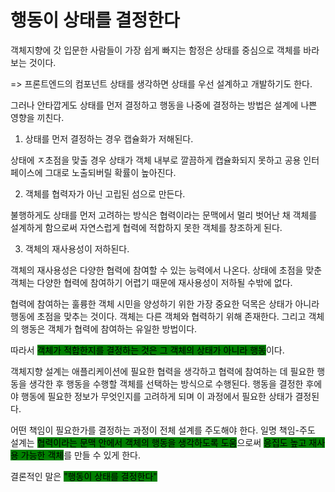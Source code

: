 # 행동이 상태를 결정한다

객체지향에 갓 입문한 사람들이 가장 쉽게 빠지는 함정은 상태를 중심으로 객체를 바라보는 것이다.

\=> 프론트엔드의 컴포넌트 상태를 생각하면 상태를 우선 설계하고 개발하기도 한다.



그러나  안타깝게도 상태를 먼저 결정하고 행동을 나중에 결정하는 방법은 설계에 나쁜 영향을 끼친다.



1. 상태를 먼저 결정하는 경우 캡슐화가 저해된다.&#x20;

상태에 ㅈ초점을 맞출 경우 상태가 객체 내부로 깔끔하게 캡슐화되지 못하고 공용 인터페이스에 그대로 노출되버릴 확률이 높아진다.



2. 객체를 협력자가 아닌 고립된 섬으로 만든다.

불행하게도 상태를 먼저 고려하는 방식은 협력이라는 문맥에서 멀리 벗어난 채 객체를 설계하게 함으로써 자연스럽게 협력에 적합하지 못한 객체를 창조하게 된다.



3. 객체의 재사용성이 저하된다.

객체의 재사용성은 다양한 협력에 참여할 수 있는 능력에서 나온다. 상태에 초점을 맞춘 객체는 다양한 협력에 참여하기 어렵기 때문에 재사용성이 저하될 수밖에 없다.



협력에 참여하는 훌륭한 객체 시민을 양성하기 위한 가장 중요한 덕목은 상태가 아니라 행동에 초점을 맞추는 것이다. 객체는 다른 객체와 협력하기 위해 존재한다. 그리고 객체의 행동은 객체가 협력에 참여하는 유일한 방법이다.



따라서 <mark style="background-color:green;">객체가 적합한지를 결정하는 것은 그 객체의 상태가 아니라 행동</mark>이다.



객체지향 설계는 애플리케이션에 필요한 협력을 생각하고 협력에 참여하는 데 필요한 행동을 생각한 후 행동을 수행할 객체를 선택하는 방식으로 수행된다. 행동을 결정한 후에야 행동에 필요한 정보가 무엇인지를 고려하게 되며 이 과정에서 필요한 상태가 결정된다.



어떤 책임이 필요한가를 결정하는 과정이 전체 설계를 주도해야 한다. 일명 책임-주도 설계는 <mark style="background-color:green;">협력이라는 문맥 안에서 객체의 행동을 생각하도록 도움</mark>으로써 <mark style="background-color:green;">응집도 높고 재사용 가능한 객체</mark>를 만들 수 있게 한다.



결론적인 말은 <mark style="background-color:green;">"행동이 상태를 결정한다"</mark>
